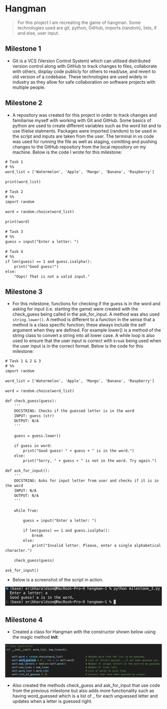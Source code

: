 # Hangman
> For this project I am recreating the game of hangman. Some technologies used are git, python, GitHub, imports (random), lists, if and else, user input.

## Milestone 1
- Git is a VCS (Version Control System) which can utilised distributed version control along with GitHub to track changes to files, collaborate with others, display code publicly for others to read/use, and revert to old version of a codebase. These technologies are used widely in industry as they allow for safe collaboration on software projects with multiple people.

## Milestone 2
- A repository was created for this project in order to track changes and familiarise myself with working with Git and GitHub. Some basics of python are used to create different variables such as the word list and to use if/else statments. Packages were imported (random) to be used in the script and inputs are taken from the user. The terminal in vs code was used for running the file as well as staging, comitting and pushing changes to the GitHub repository from the local repository on my machine. Below is the code I wrote for this milestone:

```
# Task 1
# %%
word_list = ['Watermelon', 'Apple', 'Mango', 'Banana', 'Raspberry']

print(word_list)

# Task 2
# %%
import random

word = random.choice(word_list)

print(word)

# Task 3
# %%
guess = input("Enter a letter: ")

# Task 4
# %%
if len(guess) == 1 and guess.isalpha():
    print("Good guess!")
else:
    "Oops! That is not a valid input."
```

## Milestone 3
- For this milestone, functions for checking if the guess is in the word and asking for input (i.e. starting the game) were created with the check_guess being called in the ask_for_input. A method was also used `string.lower()`. A method is different to a function in the sense that a method is a class specific function; these always include the self argument when they are defined. For example lower() is a method of the string class to convert a string into all lower case. A while loop is also used to ensure that the user input is correct with `break` being used when the user input is in the correct format. Below is the code for this milestone:

```
# Task 1 & 2 & 3
# %%
import random

word_list = ['Watermelon', 'Apple', 'Mango', 'Banana', 'Raspberry']

word = random.choice(word_list)

def check_guess(guess):
    '''
    DOCSTRING: Checks if the guessed letter is in the word
    INPUT: guess (str)
    OUTPUT: N/A
    '''

    guess = guess.lower()

    if guess in word:
        print("Good guess! " + guess + " is in the word.")
    else:
        print("Sorry, " + guess + " is not in the word. Try again.")

def ask_for_input():
    '''
    DOCSTRING: Asks for input letter from user and checks if it is in the word
    INPUT: N/A
    OUTPUT: N/A
    '''

    while True:

        guess = input("Enter a letter: ")

        if len(guess) == 1 and guess.isalpha():
            break
        else:
            print("Invalid letter. Please, enter a single alphabetical character.")

    check_guess(guess)

ask_for_input()
```
- Below is a screenshot of the script in action.

![alt text](milestone_3.png "Milestone 3 result")

## Milestone 4
- Created a class for Hangman with the constructor shown below using the magic method __init__:

![alt text](milestone_4.png "Milestone 4 - Hangman constructor")

- Also created the methods check_guess and ask_for_input that use code from the previous milestone but also adds more functionality such as having word_guessed which is a list of _ for each unguessed letter and updates when a letter is guessed right.